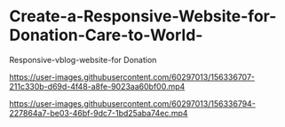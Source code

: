 # Create-a-Responsive-Website-for-Donation-Care-to-World-
Responsive-vblog-website-for Donation 


https://user-images.githubusercontent.com/60297013/156336707-211c330b-d69d-4f48-a8fe-9023aa60bf00.mp4







https://user-images.githubusercontent.com/60297013/156336794-227864a7-be03-46bf-9dc7-1bd25aba74ec.mp4

